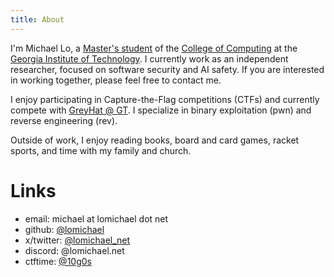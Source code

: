 ```yaml
---
title: About
---
```


I'm Michael Lo, a [Master's student](https://omscs.gatech.edu/) of the [College of Computing](https://www.cc.gatech.edu/) at the [Georgia Institute of Technology](https://www.gatech.edu/). I currently work as an independent researcher, focused on software security and AI safety. If you are interested in working together, please feel free to contact me.

I enjoy participating in Capture-the-Flag competitions (CTFs) and currently compete with [GreyHat @ GT](https://greyhat.gatech.edu). I specialize in binary exploitation (pwn) and reverse engineering (rev).

Outside of work, I enjoy reading books, board and card games, racket sports, and time with my family and church.

# Links 
- email: michael at lomichael dot net
- github: [@lomichael](https://www.github.com/lomichael)
- x/twitter: [@lomichael_net](https://x.com/lomichael_net)
- discord: @lomichael.net
- ctftime: [@10g0s](https://ctftime.org/user/235163) 

